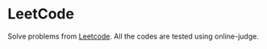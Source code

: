 LeetCode
========

Solve problems from [Leetcode](http://oj.leetcode.com/). All the codes are tested using online-judge.

